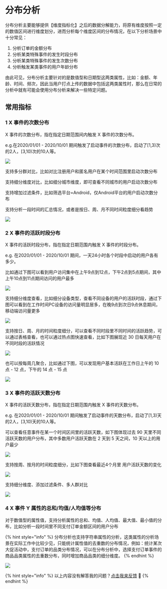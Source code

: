 # 分布分析

分布分析主要能够提供【维度指标化】之后的数据分解能力，将原有维度按照一定的数值区间进行维度划分，进而分析每个维度区间的分布情况，在以下分析场景中十分常见：

1. 分析订单的金额分布
2. 分析某类特殊事件的发生时段分布
3. 分析某类特殊事件的发生次数分布
4. 分析触发某类事件的用户年龄分布

由此可见，分布分析主要针对的是数值型和日期型这两类属性，比如：金额、年龄、时间、频次，因此当用户打点上传的数据中包括这两类属性时，那么在日常的分析中就有可能会使用分布分析来解决一些特定问题。

## 常用指标

### 1 X 事件的次数分布

X 事件的次数分布，指在指定日期范围间内触发 X 事件的次数分布。

e.g.在2020/01/01 - 2020/10/01 期间触发了启动事件的次数分布，启动了\[1,3\)次的2人，\[3,10\)次的10人等。

![](../../.gitbook/assets/image%20%28693%29.png)

支持多分群对比，比如对比注册用户和匿名用户在某个时间范围里启动次数分布

支持细分维度对比，比如细分城市维度，即可查看不同城市的用户启动次数分布

支持增加过滤条件，比如筛选平台=Android，仅Android平台的用户启动次数分布

支持分析一段时间的汇总情况，或者是按日、周、月不同时间粒度细分看趋势

![](../../.gitbook/assets/image%20%28694%29.png)

### 2 X 事件的活跃时段分布

X 事件的活跃时段分布，指在指定日期范围内触发 X 事件的时段分布。

e.g. 在2020/01/01 - 2020/10/01 期间，一天24小时各个时段中启动的用户各有多少。

比如通过下图可以看到用户访问集中在上午9点到12点，下午2点到5点期间，其中上午10点到11点期间访问的用户最多

![](../../.gitbook/assets/image%20%28695%29.png)

支持细分维度查看，比如细分设备类型，查看不同设备的用户的活跃时段，通过下图可以看到在工作时间PC设备的访问量明显居多，在晚9点到次日9点休息期间，移动端访问量更多

![](../../.gitbook/assets/image%20%28697%29.png)

支持按日、周、月的时间粒度细分，可以查看不同时段里不同时间的活跃趋势，可以通过表格查看，也可以通过热点图快速查看，比如下图展现近 30 日每天用户在不同时段的活跃情况

![](../../.gitbook/assets/image%20%28692%29.png)

也可以按每周几聚合，比如通过下图，可以发现用户基本活跃在工作日上午的 10 点 - 12 点，下午的 14 点 - 15 点

![](../../.gitbook/assets/image%20%28691%29.png)

### 3 X 事件的活跃天数分布

X 事件的活跃天数分布，指在指定日期范围内触发 X 事件的天数分布。

e.g. 在2020/01/01 - 2020/10/01 期间触发了启动事件的天数分布，启动了\[1,3\)天的2人，\[3,10\)天的10人等。

可以查看任意事件在某一个时间区间里的活跃天数，如下图体现过去 90 天里不同活跃天数的用户分布，其中多数用户活跃天数在 2 天到 5 天之间，10 天以上的用户最少

![](../../.gitbook/assets/image%20%28690%29.png)

支持按周、按月的时间粒度细分，比如下图查看最近4个月里 用户活跃天数的变化

![](../../.gitbook/assets/image%20%28698%29.png)

支持细分维度、添加过滤条件、多人群对比

![](../../.gitbook/assets/image%20%28696%29.png)

### 4 X 事件 Y 属性的总和/均值/人均值等分布

对于数值型的属性值，支持分析属性的总和、均值、人均值、最大值、最小值的分布，比如分析一段时间里不同支付订单金额区间的用户分布

{% hint style="info" %}
分布分析也支持字符串属性的分析，这类属性的分析场景在实际工作中比较少见，只能统计属性值的去重数的分布情况，例如：统计某次大促活动中，支付订单的品类分布情况，可以在分布分析中，选择支付订单事件的商品品类属性的去重数分布，同时增加商品品类的细分维度。
{% endhint %}

![](../../.gitbook/assets/image%20%28689%29.png)

{% hint style="info" %}
以上内容没有解答我的问题？[点击我来反馈](https://support.qq.com/products/118522/) 🚀
{% endhint %}

